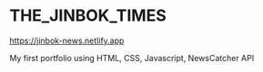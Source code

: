 # THE_JINBOK_TIMES

https://jinbok-news.netlify.app

My first portfolio using HTML, CSS, Javascript, NewsCatcher API
